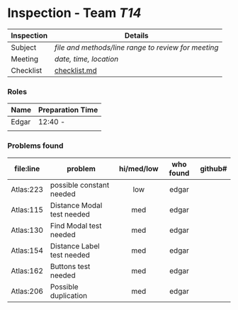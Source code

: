 # Inspection - Team *T14* 
 
| Inspection | Details |
| ----- | ----- |
| Subject | *file and methods/line range to review for meeting* |
| Meeting | *date, time, location* |
| Checklist | [checklist.md](https://github.com/csucs314f20/t14/blob/master/reports/checklist.md) |

### Roles

| Name | Preparation Time |
| ---- | ---- |
| Edgar | 12:40 -  |
|  |  |

### Problems found

| file:line | problem | hi/med/low | who found | github#  |
| --- | --- | :---: | :---: | --- |
| Atlas:223 | possible constant needed | low | edgar |  |
| Atlas:115 | Distance Modal test needed | med | edgar | |
| Atlas:130 | Find Modal test needed | med | edgar | |
| Atlas:154 | Distance Label test needed | med | edgar | |
| Atlas:162 | Buttons test needed | med | edgar | |
| Atlas:206 | Possible duplication | med | edgar | |
